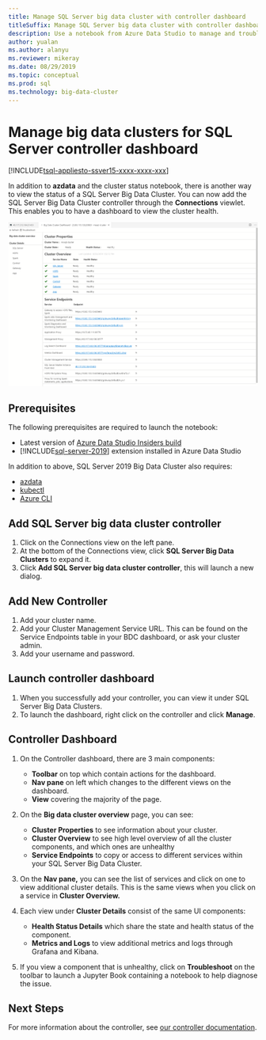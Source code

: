 ```yaml
---
title: Manage SQL Server big data cluster with controller dashboard
titleSuffix: Manage SQL Server big data cluster with controller dashboard
description: Use a notebook from Azure Data Studio to manage and troubleshoot a big data cluster.
author: yualan
ms.author: alanyu
ms.reviewer: mikeray
ms.date: 08/29/2019
ms.topic: conceptual
ms.prod: sql
ms.technology: big-data-cluster
---
```


# Manage big data clusters for SQL Server controller dashboard

[!INCLUDE[tsql-appliesto-ssver15-xxxx-xxxx-xxx](../includes/tsql-appliesto-ssver15-xxxx-xxxx-xxx.md)]

In addition to **azdata** and the cluster status notebook, there is another way to view the status of a SQL Server Big Data Cluster. You can now add the SQL Server Big Data Cluster controller through the **Connections** viewlet. This enables you to have a dashboard to view the cluster health.

![dashboard](media/manage-with-controller-dashboard/controller-dashboard.png)
## Prerequisites

The following prerequisites are required to launch the notebook:

* Latest version of [Azure Data Studio Insiders build](https://docs.microsoft.com/sql/big-data-cluster/deploy-big-data-tools?view=sqlallproducts-download-and-install-azure-data-studio-sql-server-2019-release-candidate-rc)
* [!INCLUDE[sql-server-2019](../includes/sssqlv15-md.md)] extension installed in Azure Data Studio

In addition to above, SQL Server 2019 Big Data Cluster also requires:

* [azdata](deploy-install-azdata.md)
* [kubectl](https://kubernetes.io/docs/tasks/tools/install-kubectl/#install-kubectl-binary-using-native-package-management)
* [Azure CLI](/cli/azure/install-azure-cli)


## Add SQL Server big data cluster controller

1. Click on the Connections view on the left pane.
2. At the bottom of the Connections view, click **SQL Server Big Data Clusters** to expand it.
3. Click **Add SQL Server big data cluster controller**, this will launch a new dialog.

## Add New Controller

1. Add your cluster name.
2. Add your Cluster Management Service URL. This can be found on the Service Endpoints table in your BDC dashboard, or ask your cluster admin.
3. Add your username and password.

## Launch controller dashboard

1. When you successfully add your controller, you can view it under SQL Server Big Data Clusters.
2. To launch the dashboard, right click on the controller and click **Manage**.

## Controller Dashboard

1. On the Controller dashboard, there are 3 main components:

    - **Toolbar** on top which contain actions for the dashboard.
    - **Nav pane** on left which changes to the different views on the dashboard.
    - **View** covering the majority of the page.

2. On the **Big data cluster overview** page, you can see:

    - **Cluster Properties** to see information about your cluster.
    - **Cluster Overview** to see high level overview of all the cluster components, and which ones are unhealthy
    - **Service Endpoints** to copy or access to different services within your SQL Server Big Data Cluster.

3. On the **Nav pane,** you can see the list of services and click on one to view additional cluster details. This is the same views when you click on a service in **Cluster Overview.**

4. Each view under **Cluster Details** consist of the same UI components:

    - **Health Status Details** which share the state and health status of the component.
    - **Metrics and Logs** to view additional metrics and logs through Grafana and Kibana.

1. If you view a component that is unhealthy, click on **Troubleshoot** on the toolbar to launch a Jupyter Book containing a notebook to help diagnose the issue.

## Next Steps

For more information about the controller, see [our controller documentation](concept-controller.md).